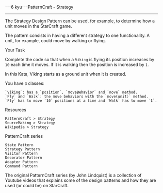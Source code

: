 ---6 kyu---PatternCraft - Strategy

---

The Strategy Design Pattern can be used, for example, to determine how a unit moves in the StarCraft game.

The pattern consists in having a different strategy to one functionality. A unit, for example, could move by walking or flying.

Your Task

Complete the code so that when a `Viking` is flying its position increases by `10` each time it moves. If it is walking then the position is increased by `1`.

In this Kata, Viking starts as a ground unit when it is created.

You have `3` classes:

    `Viking`: has a `position`, `moveBehavior` and `move` method.
    `Fly` and `Walk`: the move behaviors with the `move(unit)` method. `Fly` has to move `10` positions at a time and `Walk` has to move `1`.

Resources

    PatternCraft > Strategy  
    SourceMaking > Strategy  
    Wikipedia > Strategy  

PatternCraft series

    State Pattern  
    Strategy Pattern  
    Visitor Pattern  
    Decorator Pattern  
    Adapter Pattern  
    Command Pattern  

The original PatternCraft series (by John Lindquist) is a collection of Youtube videos that explains some of the design patterns and how they are used (or could be) on StarCraft.
